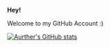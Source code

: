 **Hey!**

Welcome to my GitHub Account :)

[![Aurther's GitHub stats](https://github-readme-stats.vercel.app/api?username=aurther-nadeem&show_icons=true&theme=dark)](https://github.com/anuraghazra/github-readme-stats)
